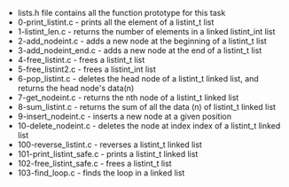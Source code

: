 * lists.h file contains all the function prototype for this task
* 0-print_listint.c - prints all the element of a listint_t list
* 1-listint_len.c - returns the number of elements in a linked listint_int list
* 2-add_nodeint.c - adds a new node at the beginning of a listint_t list
* 3-add_nodeint_end.c - adds a new node at the end of a listint_t list
* 4-free_listint.c - frees a listint_t list
* 5-free_listint2.c - frees a listint_int list
* 6-pop_listint.c - deletes the head node of a listint_t linked list, and returns the head node's data(n)
* 7-get_nodeint.c - returns the nth node of a listint_t linked list
* 8-sum_listint.c - returns the sum of all the data (n) of listint_t linked list
* 9-insert_nodeint.c - inserts a new node at a given position
* 10-delete_nodeint.c - deletes the node at index index of a listint_t linked list
* 100-reverse_listint.c - reverses a listint_t linked list
* 101-print_listint_safe.c - prints a listint_t linked list
* 102-free_listint_safe.c - frees a listint_t list
* 103-find_loop.c - finds the loop in a linked list

